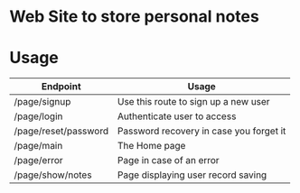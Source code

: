 # Web Site to store personal notes

# Usage

Endpoint | Usage
------------ | -------------
/page/signup | Use this route to sign up a new user
/page/login   | Authenticate user to access
/page/reset/password | Password recovery in case you forget it
/page/main           | The Home page
/page/error        | Page in case of an error
/page/show/notes    |  Page displaying user record saving